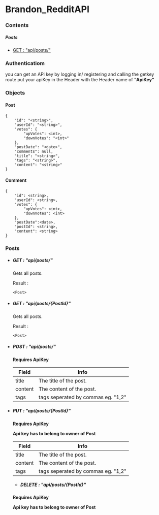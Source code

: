 # Brandon_RedditAPI

### Contents
##### Posts
* [GET : "api/posts/"](https://github.com/BCalitz/Brandon_RedditAPI/edit/master/README.md#L52)

### Authenticatiom

you can get an APi key by logging in/ registering and calling the getkey route
put your apiKey in the Header with the Header name of **"ApiKey"**

### Objects

#### Post

```
{
	"id": "<string>",
	"userId": "<string>",
	"votes": {
		"upVotes": <int>,
		"downVotes": "<int>"
	},
	"postDate": "<date>",
	"comments": null,
	"title": "<string>",
	"tags": "<string>",
	"content": "<string>"
}
```
	
#### Comment
	
```
{
	"id": <string>,
	"userId": <string>,
	"votes": {
		"upVotes": <int>,
		"downVotes": <int>
	},
	"postDate":<date>,
	"postId": <string>,
	"content": <string>
}
```
	



### Posts
* ##### GET : "api/posts/"
		
	Gets all posts.
	
	Result :
	```	
	<Post>
	```
		
		
	
* ##### GET : "api/posts/{PostId}"
		
	Gets all posts.
	
	Result :
	```	
	<Post>
	```
		
		

* ##### POST : "api/posts/" 

	**Requires ApiKey**

	
	Field		     | Info
	------------ | -------------
	title | The title of the post.
	content | The content of the post.
	tags | tags seperated by commas eg. "1,2"
	
	
* ##### PUT : "api/posts/{PostId}" 

	**Requires ApiKey**
	
	**Api key has to belong to owner of Post**

	
	Field		     | Info
	------------ | -------------
	title | The title of the post.
	content | The content of the post.
	tags | tags seperated by commas eg. "1,2"
	
	* ##### DELETE : "api/posts/{PostId}" 

	**Requires ApiKey**
	
	**Api key has to belong to owner of Post**
	
	
	
